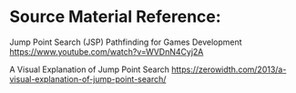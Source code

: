 # Source Material Reference: 
Jump Point Search (JSP) Pathfinding for Games Development
https://www.youtube.com/watch?v=WVDnN4Cyj2A

A Visual Explanation of Jump Point Search
https://zerowidth.com/2013/a-visual-explanation-of-jump-point-search/